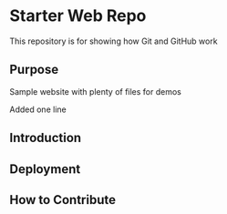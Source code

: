 # Starter Web Repo

This repository is for showing how Git and GitHub work

## Purpose

Sample website with plenty of files for demos

Added one line


## Introduction 

##  Deployment


## How to Contribute

